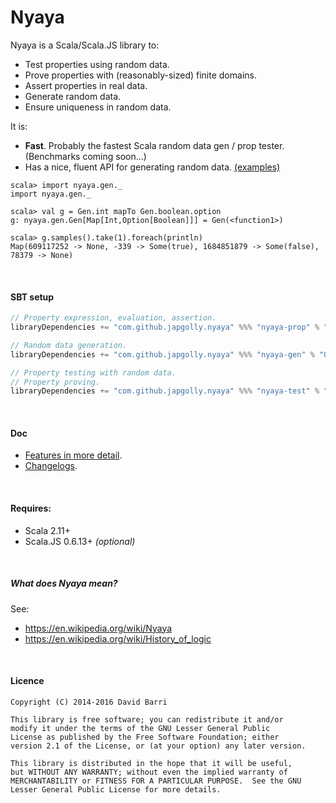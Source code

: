Nyaya
=====

Nyaya is a Scala/Scala.JS library to:
* Test properties using random data.
* Prove properties with (reasonably-sized) finite domains.
* Assert properties in real data.
* Generate random data.
* Ensure uniqueness in random data.

It is:
* **Fast**. Probably the fastest Scala random data gen / prop tester. (Benchmarks coming soon…)
* Has a nice, fluent API for generating random data. [(examples)](doc/FEATURES.md#generating-random-data)
```
scala> import nyaya.gen._
import nyaya.gen._

scala> val g = Gen.int mapTo Gen.boolean.option
g: nyaya.gen.Gen[Map[Int,Option[Boolean]]] = Gen(<function1>)

scala> g.samples().take(1).foreach(println)
Map(609117252 -> None, -339 -> Some(true), 1684851879 -> Some(false), 78379 -> None)
```

<br>

#### SBT setup

```scala
// Property expression, evaluation, assertion.
libraryDependencies += "com.github.japgolly.nyaya" %%% "nyaya-prop" % "0.8.1"

// Random data generation.
libraryDependencies += "com.github.japgolly.nyaya" %%% "nyaya-gen" % "0.8.1"

// Property testing with random data.
// Property proving.
libraryDependencies += "com.github.japgolly.nyaya" %%% "nyaya-test" % "0.8.1" % "test"
```

<br>

#### Doc

* [Features in more detail](doc/FEATURES.md).
* [Changelogs](doc/changelog/).

<br>

#### Requires:
* Scala 2.11+
* Scala.JS 0.6.13+ *(optional)*

<br>

##### What does Nyaya mean?

See:
* https://en.wikipedia.org/wiki/Nyaya
* https://en.wikipedia.org/wiki/History_of_logic

<br>

#### Licence
```
Copyright (C) 2014-2016 David Barri

This library is free software; you can redistribute it and/or
modify it under the terms of the GNU Lesser General Public
License as published by the Free Software Foundation; either
version 2.1 of the License, or (at your option) any later version.

This library is distributed in the hope that it will be useful,
but WITHOUT ANY WARRANTY; without even the implied warranty of
MERCHANTABILITY or FITNESS FOR A PARTICULAR PURPOSE.  See the GNU
Lesser General Public License for more details.
```
